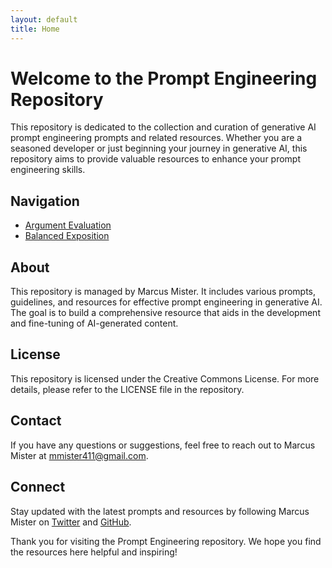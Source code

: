 ```yaml
---
layout: default
title: Home
---
```


# Welcome to the Prompt Engineering Repository

This repository is dedicated to the collection and curation of generative AI prompt engineering prompts and related resources. Whether you are a seasoned developer or just beginning your journey in generative AI, this repository aims to provide valuable resources to enhance your prompt engineering skills.

## Navigation

- [Argument Evaluation](/argumentevaluation)
- [Balanced Exposition](/balanced_exposition)

## About

This repository is managed by Marcus Mister. It includes various prompts, guidelines, and resources for effective prompt engineering in generative AI. The goal is to build a comprehensive resource that aids in the development and fine-tuning of AI-generated content.

## License

This repository is licensed under the Creative Commons License. For more details, please refer to the LICENSE file in the repository.

## Contact

If you have any questions or suggestions, feel free to reach out to Marcus Mister at mmister411@gmail.com.

## Connect

Stay updated with the latest prompts and resources by following Marcus Mister on [Twitter](https://twitter.com/marcus.t.mister) and [GitHub](https://github.com/mmister411).

Thank you for visiting the Prompt Engineering repository. We hope you find the resources here helpful and inspiring!

